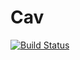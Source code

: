 # Cav

[![Build Status](https://travis-ci.org/sethyuan/Cav.jl.svg?branch=master)](https://travis-ci.org/sethyuan/Cav.jl)

